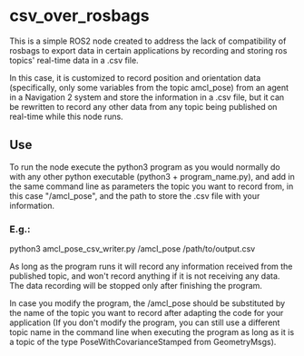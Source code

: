 # csv_over_rosbags

This is a simple ROS2 node created to address the lack of compatibility of rosbags to export data in certain applications by recording and storing ros topics' real-time data in a .csv file.

In this case, it is customized to record position and orientation data (specifically, only some variables from the topic amcl_pose) from an agent in a Navigation 2 system and store the information in a .csv file, but it can be rewritten to record any other data from any topic being published on real-time while this node runs. 

## Use 

To run the node execute the python3 program as you would normally do with any other python executable (python3 + program_name.py), and add in the same command line as parameters the topic you want to record from, in this case "/amcl_pose", and the path to store the .csv file with your information.

### E.g.: 

python3 amcl_pose_csv_writer.py /amcl_pose /path/to/output.csv

As long as the program runs it will record any information received from the published topic, and won't record anything if it is not receiving any data. The data recording will be stopped only after finishing the program. 

In case you modify the program, the /amcl_pose should be substituted by the name of the topic you want to record after adapting the code for your application (If you don't modify the program, you can still use a different topic name in the command line when executing the program as long as it is a topic of the type PoseWithCovarianceStamped from GeometryMsgs).

